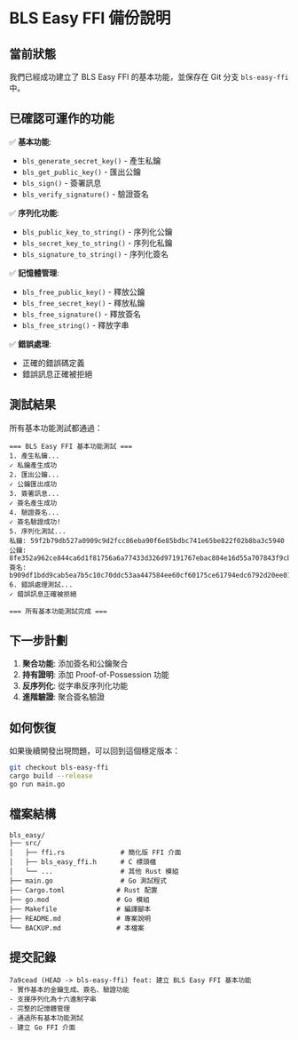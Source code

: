# BLS Easy FFI 備份說明

## 當前狀態

我們已經成功建立了 BLS Easy FFI 的基本功能，並保存在 Git 分支 `bls-easy-ffi` 中。

## 已確認可運作的功能

✅ **基本功能**:
- `bls_generate_secret_key()` - 產生私鑰
- `bls_get_public_key()` - 匯出公鑰  
- `bls_sign()` - 簽署訊息
- `bls_verify_signature()` - 驗證簽名

✅ **序列化功能**:
- `bls_public_key_to_string()` - 序列化公鑰
- `bls_secret_key_to_string()` - 序列化私鑰
- `bls_signature_to_string()` - 序列化簽名

✅ **記憶體管理**:
- `bls_free_public_key()` - 釋放公鑰
- `bls_free_secret_key()` - 釋放私鑰
- `bls_free_signature()` - 釋放簽名
- `bls_free_string()` - 釋放字串

✅ **錯誤處理**:
- 正確的錯誤碼定義
- 錯誤訊息正確被拒絕

## 測試結果

所有基本功能測試都通過：
```
=== BLS Easy FFI 基本功能測試 ===
1. 產生私鑰...
✓ 私鑰產生成功
2. 匯出公鑰...
✓ 公鑰匯出成功
3. 簽署訊息...
✓ 簽名產生成功
4. 驗證簽名...
✓ 簽名驗證成功!
5. 序列化測試...
私鑰: 59f2b79db527a0909c9d2fcc86eba90f6e85bdbc741e65be822f02b8ba3c5940
公鑰: 8fe352a962ce844ca6d1f81756a6a77433d326d97191767ebac804e16d55a707843f9cba1e7d6d19d6923dc89b4fcd7a
簽名: b909df1bdd9cab5ea7b5c10c70ddc53aa447584ee60cf60175ce61794edc6792d20ee0153584f9ed4d04fdc62eecebb212b086a13ac3c24f2e69bad8c68a1c3615f99b639ee4e516ca05477db0943f1e1cbfbc645ecfe6f2fc5a1765bf7159cf
6. 錯誤處理測試...
✓ 錯誤訊息正確被拒絕

=== 所有基本功能測試完成 ===
```

## 下一步計劃

1. **聚合功能**: 添加簽名和公鑰聚合
2. **持有證明**: 添加 Proof-of-Possession 功能
3. **反序列化**: 從字串反序列化功能
4. **進階驗證**: 聚合簽名驗證

## 如何恢復

如果後續開發出現問題，可以回到這個穩定版本：

```bash
git checkout bls-easy-ffi
cargo build --release
go run main.go
```

## 檔案結構

```
bls_easy/
├── src/
│   ├── ffi.rs              # 簡化版 FFI 介面
│   ├── bls_easy_ffi.h      # C 標頭檔
│   └── ...                 # 其他 Rust 模組
├── main.go                 # Go 測試程式
├── Cargo.toml             # Rust 配置
├── go.mod                 # Go 模組
├── Makefile               # 編譯腳本
├── README.md              # 專案說明
└── BACKUP.md              # 本檔案
```

## 提交記錄

```
7a9cead (HEAD -> bls-easy-ffi) feat: 建立 BLS Easy FFI 基本功能
- 實作基本的金鑰生成、簽名、驗證功能
- 支援序列化為十六進制字串
- 完整的記憶體管理
- 通過所有基本功能測試
- 建立 Go FFI 介面
``` 